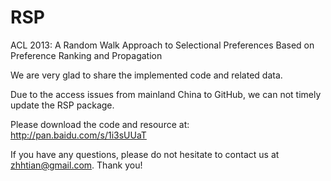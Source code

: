 RSP
===

ACL 2013: A Random Walk Approach to Selectional Preferences Based on Preference Ranking and Propagation

We are very glad to share the implemented code and related data.

Due to the access issues from mainland China to GitHub, we can not timely update the RSP package.

Please download the code and resource at: http://pan.baidu.com/s/1i3sUUaT

If you have any questions, please do not hesitate to contact us at zhhtian@gmail.com. Thank you!



